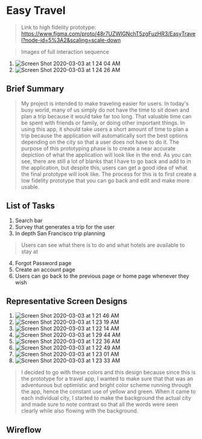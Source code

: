 # Easy Travel

> Link to high fidelity prototype: https://www.figma.com/proto/48r7UZWlGNchT5zgFuzHR3/EasyTravel?node-id=5%3A2&scaling=scale-down

> Images of full interaction sequence
1. ![Screen Shot 2020-03-03 at 1 24 04 AM](https://user-images.githubusercontent.com/59623119/75761964-d1336680-5cee-11ea-98fb-8338b9f688b3.png)
2. ![Screen Shot 2020-03-03 at 1 24 26 AM](https://user-images.githubusercontent.com/59623119/75761968-d2fd2a00-5cee-11ea-9d94-8a8713cab336.png)

## Brief Summary
> My project is intended to make traveling easier for users. In today's busy world, many of us simply do not have the time to sit down and plan a trip because it would take far too long. That valuable time can be spent with friends or family, or doing other important things. In using this app, it should take users a short amount of time to plan a trip because the application will automatically sort the best options depending on the city so that a user does not have to do it. The purpose of this prototyping phase is to create a near accurate depiction of what the application will look like in the end. As you can see, there are still a lot of blanks that I have to go back and add to in the application, but despite this, users can get a good idea of what the final prototype will look like. The process for this is to first create a low fidelity prototype that you can go back and edit and make more usable.

## List of Tasks
1. Search bar
2. Survey that generates a trip for the user
3. In depth San Francisco trip planning
  > Users can see what there is to do and what hotels are available to stay at
4. Forgot Password page
5. Create an account page
6. Users can go back to the previous page or home page whenever they wish

## Representative Screen Designs
1. ![Screen Shot 2020-03-03 at 1 21 46 AM](https://user-images.githubusercontent.com/59623119/75761769-7c8feb80-5cee-11ea-897b-707ae306f876.png)
2. ![Screen Shot 2020-03-03 at 1 23 19 AM](https://user-images.githubusercontent.com/59623119/75761774-7e59af00-5cee-11ea-903b-1a1c998e8930.png)
3. ![Screen Shot 2020-03-03 at 1 22 14 AM](https://user-images.githubusercontent.com/59623119/75761785-81ed3600-5cee-11ea-996a-ab4ab78643f9.png)
4. ![Screen Shot 2020-03-03 at 1 29 44 AM](https://user-images.githubusercontent.com/59623119/75761790-844f9000-5cee-11ea-99c1-bd87b25bb0c0.png)
5. ![Screen Shot 2020-03-03 at 1 22 36 AM](https://user-images.githubusercontent.com/59623119/75761801-89144400-5cee-11ea-857e-064198f6504f.png)
6. ![Screen Shot 2020-03-03 at 1 22 49 AM](https://user-images.githubusercontent.com/59623119/75761796-874a8080-5cee-11ea-9ae1-c2a8f822b0c5.png)
7. ![Screen Shot 2020-03-03 at 1 23 01 AM](https://user-images.githubusercontent.com/59623119/75761807-8b769e00-5cee-11ea-8b83-b908cbab6e6d.png)
8. ![Screen Shot 2020-03-03 at 1 23 33 AM](https://user-images.githubusercontent.com/59623119/75761811-8d406180-5cee-11ea-987d-0af0c8a1bdad.png)

> I decided to go with these colors and this design because since this is the prototype for a travel app, I wanted to make sure that that was an adventurous but optimistic and bright color scheme running through the app, hence the constant use of yellow and green. When it came to each individual city, I started to make the background the actual city and made sure to note contrast so that all the words were seen clearly while also flowing with the background. 

## Wireflow
